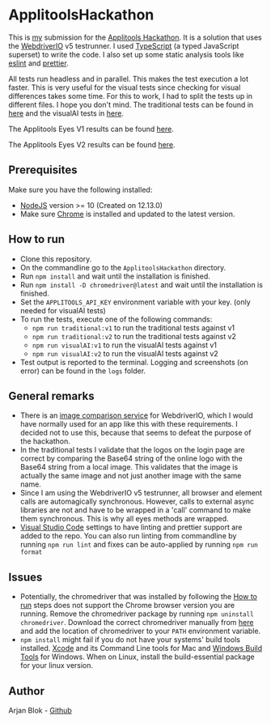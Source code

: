 # ApplitoolsHackathon

This is [my](#Author) submission for the [Applitools Hackathon](https://applitools.com/hackathon).
It is a solution that uses the [WebdriverIO](https://webdriver.io/) v5 testrunner. I used [TypeScript](https://www.typescriptlang.org/) (a typed JavaScript superset) to write the code. I also set up some static analysis tools like [eslint](https://eslint.org/) and [prettier](https://prettier.io/).

All tests run headless and in parallel. This makes the test execution a lot faster. This is very useful for the visual tests since checking for visual differences takes some time. For this to work, I had to split the tests up in different files. I hope you don't mind. The traditional tests can be found in [here](./src/tests/traditional) and the visualAI tests in [here](./src/tests/visualAI).

The Applitools Eyes V1 results can be found [here](https://eyes.applitools.com/app/test-results/00000251828474225036).

The Applitools Eyes V2 results can be found [here](https://eyes.applitools.com/app/test-results/00001251828474044506).

## Prerequisites

Make sure you have the following installed:

- [NodeJS](https://nodejs.org/) version >= 10 (Created on 12.13.0)
- Make sure [Chrome](https://www.google.com/chrome/) is installed and updated to the latest version.

## How to run

- Clone this repository.
- On the commandline go to the `ApplitoolsHackathon` directory.
- Run `npm install` and wait until the installation is finished.
- Run `npm install -D chromedriver@latest` and wait until the installation is finished.
- Set the `APPLITOOLS_API_KEY` environment variable with your key. (only needed for visualAI tests)
- To run the tests, execute one of the following commands:
  - `npm run traditional:v1` to run the traditional tests against v1
  - `npm run traditional:v2` to run the traditional tests against v2
  - `npm run visualAI:v1` to run the visualAI tests against v1
  - `npm run visualAI:v2` to run the visualAI tests against v2
- Test output is reported to the terminal. Logging and screenshots (on error) can be found in the `logs` folder.

## General remarks

- There is an [image comparison service](https://github.com/wswebcreation/wdio-image-comparison-service) for WebdriverIO, which I would have normally used for an app like this with these requirements. I decided not to use this, because that seems to defeat the purpose of the hackathon.
- In the traditional tests I validate that the logos on the login page are correct by comparing the Base64 string of the online logo with the Base64 string from a local image. This validates that the image is actually the same image and not just another image with the same name.
- Since I am using the WebdriverIO v5 testrunner, all browser and element calls are automagically synchronous. However, calls to external async libraries are not and have to be wrapped in a 'call' command to make them synchronous. This is why all eyes methods are wrapped.
- [Visual Studio Code](https://code.visualstudio.com/) settings to have linting and prettier support are added to the repo. You can also run linting from commandline by running `npm run lint` and fixes can be auto-applied by running `npm run format`

## Issues

- Potentially, the chromedriver that was installed by following the [How to run](#How-to-run) steps does not support the Chrome browser version you are running. Remove the chromedriver package by running `npm uninstall chromedriver`. Download the correct chromedriver manually from [here](http://chromedriver.chromium.org/) and add the location of chromedriver to your `PATH` environment variable.
- `npm install` might fail if you do not have your systems' build tools installed. [Xcode](https://developer.apple.com/xcode/) and its Command Line tools for Mac and [Windows Build Tools](https://www.npmjs.com/package/windows-build-tools) for Windows. When on Linux, install the build-essential package for your linux version.

## Author

Arjan Blok - [Github](https://github.com/ablok)
